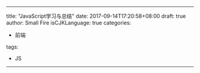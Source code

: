 ---

title: "JavaScript学习与总结"
date: 2017-09-14T17:20:58+08:00
draft: true
author: Small Fire
isCJKLanguage: true
categories: 
  - 前端

tags: 
  - JS

---